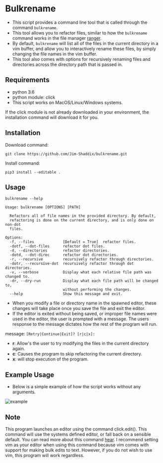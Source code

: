 # Bulkrename 
* This script provides a command line tool 
that is called through the command `bulkrename`.
* This tool allows you to refactor files, similar 
to how the `bulkrename` command works in the file 
manager [ranger](https://github.com/ranger/ranger).
* By default, `bulkrename` will list all of the files
in the current directory in a vim buffer, and allow you
to interactively rename these files, by simply changing 
the file names in the vim buffer.
* This tool also comes with options for recursively 
renaming files and directories across the directory path
that is passed in.

## Requirements
* python 3.6
* python module: click
* This script works on MacOS/Linux/Windows systems.

If the click module is not already downloaded in your environment, 
the installation command will download it for you. 

## Installation
Download command:
```
git clone https://github.com/Jim-Shaddix/bulkrename.git
```
Install command:
```
pip3 install --editable .
```

## Usage
```
bulkrename --help

Usage: bulkrename [OPTIONS] [PATH]

  Refactors all of file names in the provided directory. By default,
  refactoring is done on the current directory, and is only done on non-dot
  files.

Options:
  -f, --files             [Default = True]  refactor files.
  -dotf, --dot-files      refactor dot files.
  -d, --directories       refactor directories.
  -dotd, --dot-direc      refactor dot directories.
  -r, --recursive         recursively refactor through directories.
  -dotr, --recursive-dot  recursively refactor through dot directories.
  -v, --verbose           Display what each relative file path was changed to.
  -dr, --dry-run          Display what each file path will be changed to,
                          without performing the changes.
  --help                  Show this message and exit.
```

* When you modify a file or directory name in the spawned editor,
  these changes will take place once you save the file and exit
  the editor.
* If the editor is exited without being saved, or improper file names were used in the editor,
  the user is prompted with a message. The users response to the message dictates
  how the rest of the program will run.
  
 message: ``` [Retry|Continue|Exit]? [r|c|x]: ```
 
* **r**: Allow's the user to try modifying the files in the current directory again.
* **c**: Causes the program to skip refactoring the current directory.
* **x**: will stop execution of the program.

## Example Usage
* Below is a simple example of how the script works without any arguments.

![example](bulkrename.gif)

## Note
This program launches an editor using the command click.edit().
This command will use the systems defined editor, or fall back 
on a sensible default. You can read more about this command [hear](https://click.palletsprojects.com/en/7.x/utils/#launching-editors). I recommend setting vim as your editor when using this command because vim comes with support for making bulk edits to text. However, if you do not wish to use vim, this program will work regardless.
